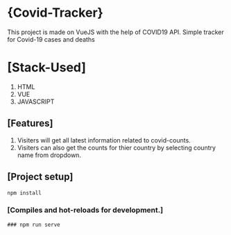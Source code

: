 # {Covid-Tracker}
This project is made on VueJS with the help of COVID19 API.
Simple tracker for Covid-19 cases and deaths

# [Stack-Used]
1. HTML
2. VUE
3. JAVASCRIPT

## [Features]
1. Visiters will get all latest information related to covid-counts.
2. Visiters can also get the counts for thier country by selecting country name from dropdown.

## [Project setup]
```
npm install
```

### [Compiles and hot-reloads for development.]

```
### npm run serve


```



